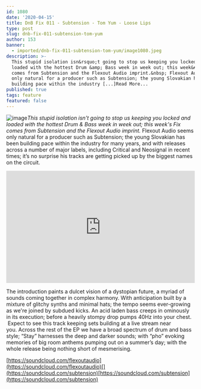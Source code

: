 ```yaml
---
id: 1080
date: '2020-04-15'
title: DnB Fix 011 - Subtension - Tom Yum - Loose Lips
type: post
slug: dnb-fix-011-subtension-tom-yum
author: 153
banner:
  - imported/dnb-fix-011-subtension-tom-yum/image1080.jpeg
description: >-
  This stupid isolation isn&rsquo;t going to stop us keeping you locked and
  loaded with the hottest Drum &amp; Bass week in week out; this week&#39;s Fix
  comes from Subtension and the Flexout Audio imprint.&nbsp; Flexout Audio seems
  only natural for a producer such as Subtension; the young Slovakian has been
  building pace within the industry [...]Read More...
published: true
tags: feature
featured: false
---
```

![image](../imported/dnb-fix-011-subtension-tom-yum/image1080.jpeg)_This stupid isolation isn’t going to stop us keeping you locked and loaded with the hottest Drum & Bass week in week out; this week's Fix comes from Subtension and the Flexout Audio imprint._ Flexout Audio seems only natural for a producer such as Subtension; the young Slovakian has been building pace within the industry for many years, and with releases across a number of major labels, including Critical and Neosignal in recent times; it’s no surprise his tracks are getting picked up by the biggest names on the circuit.

<iframe width='100%' height='300' scrolling='no' frameborder='no' allow='autoplay' src='https://w.soundcloud.com/player/?url=https%3A//api.soundcloud.com/tracks/789837118&color=%230e6e64&auto_play=false&hide_related=false&show_comments=true&show_user=true&show_reposts=false&show_teaser=true'></iframe>

The introduction paints a dulcet vision of a dystopian future, a myriad of sounds coming together in complex harmony. With anticipation built by a mixture of glitchy synths and minimal hats; the tempo seems ever-growing as we're joined by subdued kicks. An acid laden bass creeps in ominously in its execution; before a heavily stompy drop pumps 40Hz into your chest.  Expect to see this track keeping sets building at a live stream near you. Across the rest of the EP we have a broad spectrum of drum and bass style; “Stay” harnesses the deep and darker sounds; with “pho” evoking memories of big room anthems pumping out on a summer’s day; with the whole release being nothing short of mesmerising.

[](https://soundcloud.com/flexoutaudio)[https://soundcloud.com/flexoutaudio](https://soundcloud.com/flexoutaudio)[](https://soundcloud.com/subtension)[https://soundcloud.com/subtension](https://soundcloud.com/subtension)